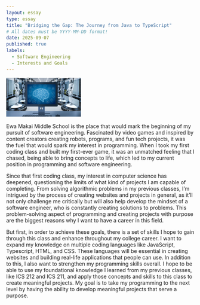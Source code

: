 ```yaml
---
layout: essay
type: essay
title: "Bridging the Gap: The Journey from Java to TypeScript"
# All dates must be YYYY-MM-DD format!
date: 2025-09-07
published: true
labels:
  - Software Engineering
  - Interests and Goals
---
```


<img width="200px" class="rounded float-start pe-4" src="../img/computer_pic.png">

Ewa Makai Middle School is the place that would mark the beginning of my pursuit of software engineering. Fascinated by video games and inspired by content creators creating robots, programs, and fun tech projects, it was the fuel that would spark my interest in programming. When I took my first coding class and built my first-ever game, it was an unmatched feeling that I chased, being able to bring concepts to life, which led to my current position in programming and software engineering.

Since that first coding class, my interest in computer science has deepened, questioning the limits of what kind of projects I am capable of completing. From solving algorithmic problems in my previous classes, I’m intrigued by the process of creating websites and projects in general, as it’ll not only challenge me critically but will also help develop the mindset of a software engineer, who is constantly creating solutions to problems. This problem-solving aspect of programming and creating projects with purpose are the biggest reasons why I want to have a career in this field.

But first, in order to achieve these goals, there is a set of skills I hope to gain through this class and enhance throughout my college career. I want to expand my knowledge on multiple coding languages like JavaScript, Typescript, HTML, and CSS. These languages will be essential in creating websites and building real-life applications that people can use. In addition to this, I also want to strengthen my programming skills overall. I hope to be able to use my foundational knowledge I learned from my previous classes, like ICS 212 and ICS 211, and apply those concepts and skills to this class to create meaningful projects. My goal is to take my programming to the next level by having the ability to develop meaningful projects that serve a purpose.


